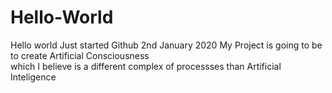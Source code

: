 # Hello-World
Hello world
Just started Github 2nd January 2020
My Project is going to be to create Artificial Consciousness  
  which I believe is a different complex of processses than Artificial Inteligence
